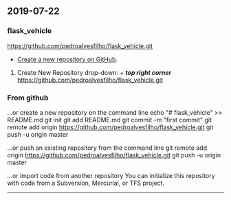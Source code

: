 2019-07-22
----------

### flask_vehicle
https://github.com/pedroalvesfilho/flask_vehicle.git


- [Create a new repository on GitHub](https://help.github.com/en/articles/creating-a-new-repository). 

1. Create New Repository drop-down: + ***top right corner***
https://github.com/pedroalvesfilho/flask_vehicle.git

### From github
…or create a new repository on the command line
echo "# flask_vehicle" >> README.md
git init
git add README.md
git commit -m "first commit"
git remote add origin https://github.com/pedroalvesfilho/flask_vehicle.git
git push -u origin master

…or push an existing repository from the command line
git remote add origin https://github.com/pedroalvesfilho/flask_vehicle.git
git push -u origin master

…or import code from another repository
You can initialize this repository with code from a Subversion, Mercurial, or TFS project.

---

